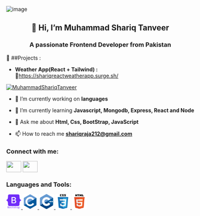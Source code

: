 
![image](https://github.com/MuhammadShariqTanveer/MuhammadShariqTanveer/assets/136991351/3a6d4757-8007-4dee-b059-b12e403ad46e)
 <h2 align="center">👋 Hi, I’m Muhammad Shariq Tanveer</h2>
 <h3 align="center">A passionate Frontend Developer from Pakistan</h3>

  🏅 ##Projects :
  
   * **Weather App(React + Tailwind) :**  🔗https://shariqreactweatherapp.surge.sh/


<p align="left"> <a href="https://github.com/ryo-ma/github-profile-trophy"><img src="https://github-profile-trophy.vercel.app/?username=MuhammadShariqTanveer" alt="MuhammadShariqTanveer" /></a> </p>

- 🔭 I’m currently working on **languages**
  
- 🌱 I’m currently learning **Javascript, Mongodb, Express, React and Node**
  
- 💬 Ask me about **Html, Css, BootStrap, JavaScript**
  
- 📫 How to reach me **shariqraja212@gmail.com**

<h3 align="left">Connect with me:</h3>
<p align="left">
<a href="https://www.linkedin.com/in/muhammad-shariq-tanveer-70494227b/" target="_blank"><img align="center" src="https://raw.githubusercontent.com/rahuldkjain/github-profile-readme-generator/master/src/images/icons/Social/linked-in-alt.svg" alt="" height="30" width="40" /></a>
<a href="https://www.facebook.com/Shariq.rajaa" target="_blank"><img align="center" src="https://raw.githubusercontent.com/rahuldkjain/github-profile-readme-generator/master/src/images/icons/Social/facebook.svg" alt="" height="30" width="40" /></a>

<h3 align="left">Languages and Tools:</h3>
<p align="left"> <a href="https://getbootstrap.com" target="_blank" rel="noreferrer"> <img src="https://raw.githubusercontent.com/devicons/devicon/master/icons/bootstrap/bootstrap-plain-wordmark.svg" alt="bootstrap" width="40" height="40"/> </a> <a href="https://www.cprogramming.com/" target="_blank" rel="noreferrer"> <img src="https://raw.githubusercontent.com/devicons/devicon/master/icons/c/c-original.svg" alt="c" width="40" height="40"/> </a> <a href="https://www.w3schools.com/cpp/" target="_blank" rel="noreferrer"> <img src="https://raw.githubusercontent.com/devicons/devicon/master/icons/cplusplus/cplusplus-original.svg" alt="cplusplus" width="40" height="40"/> </a> <a href="https://www.w3schools.com/css/" target="_blank" rel="noreferrer"> <img src="https://raw.githubusercontent.com/devicons/devicon/master/icons/css3/css3-original-wordmark.svg" alt="css3" width="40" height="40"/> </a> <a href="https://www.w3.org/html/" target="_blank" rel="noreferrer"> <img src="https://raw.githubusercontent.com/devicons/devicon/master/icons/html5/html5-original-wordmark.svg" alt="html5" width="40" height="40"/> </a> 

<p><img align="left" src="https://github-readme-stats.vercel.app/api/top-langs?username=MuhammadShariqTanveer&show_icons=true&locale=en&layout=compact" alt="" /></p>

<p>&nbsp;<img align="center" src="https://github-readme-stats.vercel.app/api?username=MuhammadShariqTanveer&show_icons=true&locale=en" alt="" /></p>

<p><img align="center" src="https://github-readme-streak-stats.herokuapp.com/?user=MuhammadShariqTanveer&" alt="" /></p>


<!---
MuhammadShariqTanveer/MuhammadShariqTanveer is a ✨ special ✨ repository because its `README.md` (this file) appears on your GitHub profile.
You can click the Preview link to take a look at your changes.
--->
